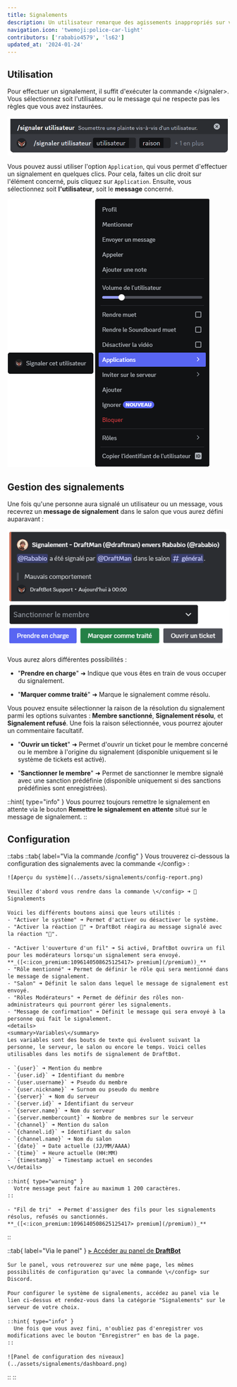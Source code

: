 ```yaml
---
title: Signalements
description: Un utilisateur remarque des agissements inappropriés sur votre serveur ? Permettez-lui de vous les signaler avec le système de signalement de DraftBot !
navigation.icon: 'twemoji:police-car-light'
contributors: ['rababio4579', 'ls62']
updated_at: '2024-01-24'
---
```


## Utilisation

Pour effectuer un signalement, il suffit d'exécuter la commande \</signaler>. Vous sélectionnez soit l'utilisateur ou le message qui ne respecte pas les règles que vous avez instaurées.

![Signalement d'un utilisateur via la commande](../assets/signalements/report_commande_user.png)

Vous pouvez aussi utiliser l'option `Application`, qui vous permet d'effectuer un signalement en quelques clics. Pour cela, faites un clic droit sur l'élément concerné, puis cliquez sur `Application`. Ensuite, vous sélectionnez soit **l'utilisateur**, soit le **message** concerné.

![Signalement d'un utilisateur via l'application](../assets/signalements/report_application_user.png)

## Gestion des signalements

Une fois qu'une personne aura signalé un utilisateur ou un message, vous recevrez un **message de signalement** dans le salon que vous aurez défini auparavant :

![Message de signalement](../assets/signalements/report.png)

Vous aurez alors différentes possibilités :

- "**Prendre en charge**" ➜ Indique que vous êtes en train de vous occuper du signalement.

- "**Marquer comme traité**" ➜ Marque le signalement comme résolu.

Vous pouvez ensuite sélectionner la raison de la résolution du signalement parmi les options suivantes : **Membre sanctionné**, **Signalement résolu**, et **Signalement refusé**. Une fois la raison sélectionnée, vous pourrez ajouter un commentaire facultatif.

- "**Ouvrir un ticket**" ➜ Permet d'ouvrir un ticket pour le membre concerné ou le membre à l'origine du signalement (disponible uniquement si le système de tickets est activé).

- "**Sanctionner le membre**" ➜ Permet de sanctionner le membre signalé avec une sanction prédéfinie (disponible uniquement si des sanctions prédéfinies sont enregistrées).

::hint{ type="info" }
  Vous pourrez toujours remettre le signalement en attente via le bouton **Remettre le signalement en attente** situé sur le message de signalement.
::

## Configuration

::tabs
  ::tab{ label="Via la commande /config" }
    Vous trouverez ci-dessous la configuration des signalements avec la commande \</config> :

    ![Aperçu du système](../assets/signalements/config-report.png)

    Veuillez d'abord vous rendre dans la commande \</config> ➜ 🚨 Signalements

    Voici les différents boutons ainsi que leurs utilités :
    - "Activer le système" ➜ Permet d'activer ou désactiver le système.
    - "Activer la réaction 🚨" ➜ DraftBot réagira au message signalé avec la réaction "🚨".

    - "Activer l'ouverture d'un fil" ➜ Si activé, DraftBot ouvrira un fil pour les modérateurs lorsqu'un signalement sera envoyé. **_([<:icon_premium:1096140508625125417> premium](/premium))_**
    - "Rôle mentionné" ➜ Permet de définir le rôle qui sera mentionné dans le message de signalement.
    - "Salon" ➜ Définit le salon dans lequel le message de signalement est envoyé.
    - "Rôles Modérateurs" ➜ Permet de définir des rôles non-administrateurs qui pourront gérer les signalements.
    - "Message de confirmation" ➜ Définit le message qui sera envoyé à la personne qui fait le signalement.
    <details>
    <summary>Variables\</summary>
    Les variables sont des bouts de texte qui évoluent suivant la personne, le serveur, le salon ou encore le temps. Voici celles utilisables dans les motifs de signalement de DraftBot.

    - `{user}` ➜ Mention du membre
    - `{user.id}` ➜ Identifiant du membre
    - `{user.username}` ➜ Pseudo du membre
    - `{user.nickname}` ➜ Surnom ou pseudo du membre
    - `{server}` ➜ Nom du serveur
    - `{server.id}` ➜ Identifiant du serveur
    - `{server.name}` ➜ Nom du serveur
    - `{server.membercount}` ➜ Nombre de membres sur le serveur
    - `{channel}` ➜ Mention du salon
    - `{channel.id}` ➜ Identifiant du salon
    - `{channel.name}` ➜ Nom du salon
    - `{date}` ➜ Date actuelle (JJ/MM/AAAA)
    - `{time}` ➜ Heure actuelle (HH:MM)
    - `{timestamp}` ➜ Timestamp actuel en secondes
    \</details>

    ::hint{ type="warning" }
      Votre message peut faire au maximum 1 200 caractères.
    ::

    - "Fil de tri"  ➜ Permet d'assigner des fils pour les signalements résolus, refusés ou sanctionnés. **_([<:icon_premium:1096140508625125417> premium](/premium))_**
  ::

  ::tab{ label="Via le panel" }
    [⫸ Accéder au panel de **DraftBot**](/dashboard/first/reports)

    Sur le panel, vous retrouverez sur une même page, les mêmes possibilités de configuration qu'avec la commande \</config> sur Discord.

    Pour configurer le système de signalements, accédez au panel via le lien ci-dessus et rendez-vous dans la catégorie "Signalements" sur le serveur de votre choix.

    ::hint{ type="info" }
      Une fois que vous avez fini, n'oubliez pas d'enregistrer vos modifications avec le bouton "Enregistrer" en bas de la page.
    ::

    ![Panel de configuration des niveaux](../assets/signalements/dashboard.png)
  ::
::
